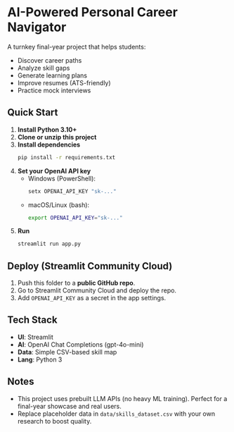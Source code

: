 
# AI-Powered Personal Career Navigator

A turnkey final-year project that helps students:
- Discover career paths
- Analyze skill gaps
- Generate learning plans
- Improve resumes (ATS-friendly)
- Practice mock interviews

## Quick Start

1. **Install Python 3.10+**  
2. **Clone or unzip this project**  
3. **Install dependencies**  
   ```bash
   pip install -r requirements.txt
   ```
4. **Set your OpenAI API key**  
   - Windows (PowerShell):  
     ```powershell
     setx OPENAI_API_KEY "sk-..."
     ```
   - macOS/Linux (bash):  
     ```bash
     export OPENAI_API_KEY="sk-..."
     ```
5. **Run**  
   ```bash
   streamlit run app.py
   ```

## Deploy (Streamlit Community Cloud)
1. Push this folder to a **public GitHub repo**.
2. Go to Streamlit Community Cloud and deploy the repo.
3. Add `OPENAI_API_KEY` as a secret in the app settings.

## Tech Stack
- **UI**: Streamlit
- **AI**: OpenAI Chat Completions (gpt-4o-mini)
- **Data**: Simple CSV-based skill map
- **Lang**: Python 3

## Notes
- This project uses prebuilt LLM APIs (no heavy ML training). Perfect for a final-year showcase and real users.
- Replace placeholder data in `data/skills_dataset.csv` with your own research to boost quality.
